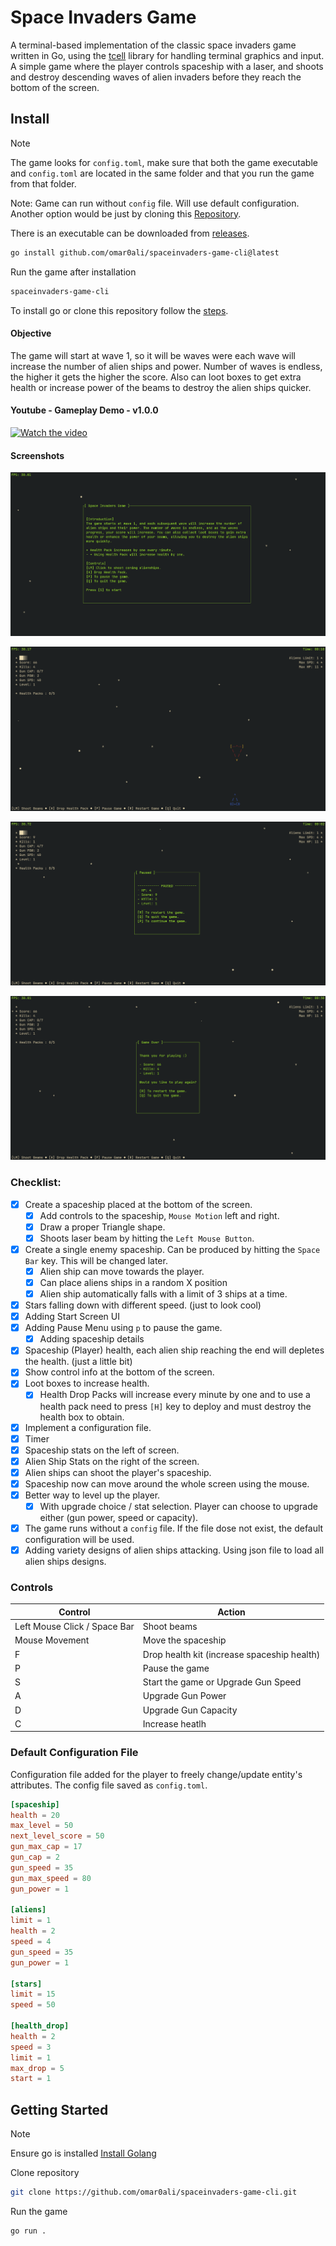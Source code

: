 # Space Invaders Game

A terminal-based implementation of the classic space invaders game written in Go, using the [tcell](https://github.com/gdamore/tcell) library for handling terminal graphics and input. A simple game where the player controls spaceship with a laser, and shoots and destroy descending waves of alien invaders before they reach the bottom of the screen.

## Install

> [!NOTE]
> The game looks for `config.toml`, make sure that both the game executable and `config.toml` are located in the same folder and that you run the game from that folder. 
>
> Note: Game can run without `config` file. Will use default configuration.
> Another option would be just by cloning this [Repository](#getting-started).
>
> There is an executable can be downloaded from [releases](https://github.com/omar0ali/spaceinvaders-game-cli/releases).

```bash
go install github.com/omar0ali/spaceinvaders-game-cli@latest
```

Run the game after installation

```bash
spaceinvaders-game-cli
```

To install go or clone this repository follow the [steps](#getting-started).

#### Objective
The game will start at wave 1, so it will be waves were each wave will increase the number of alien ships and power. Number of waves is endless, the higher it gets the higher the score. Also can loot boxes to get extra health or increase power of the beams to destroy the alien ships quicker.

#### Youtube - Gameplay Demo - v1.0.0

[![Watch the video](https://img.youtube.com/vi/DSeU1Lnglsg/0.jpg)](https://www.youtube.com/watch?v=DSeU1Lnglsg)


#### Screenshots

![Space Invaders Game (Start Menu)](https://raw.githubusercontent.com/omar0ali/spaceinvaders-game-cli/refs/heads/main/screenshots/spaceinvaders-game-cli-startmenu.png)

![Space Invaders Game (Gameplay 1)](https://raw.githubusercontent.com/omar0ali/spaceinvaders-game-cli/refs/heads/main/screenshots/spaceinvaders-game-cli-gameplay.png)

![Space Invaders Game (Pause)](https://raw.githubusercontent.com/omar0ali/spaceinvaders-game-cli/refs/heads/main/screenshots/spaceinvaders-game-cli-pause.png)

![Space Invaders Game (Game Over)](https://raw.githubusercontent.com/omar0ali/spaceinvaders-game-cli/refs/heads/main/screenshots/spaceinvaders-game-cli-gameover.png)

### Checklist:
- [X] Create a spaceship placed at the bottom of the screen.
    - [X] Add controls to the spaceship, `Mouse Motion` left and right. 
    - [X] Draw a proper Triangle shape.
    - [X] Shoots laser beam by hitting the `Left Mouse Button`.
- [X] Create a single enemy spaceship. Can be produced by hitting the `Space Bar` key. This will be changed later.
    - [X] Alien ship can move towards the player.
    - [X] Can place aliens ships in a random X position
    - [X] Alien ship automatically falls with a limit of 3 ships at a time.
- [X] Stars falling down with different speed. (just to look cool)
- [X] Adding Start Screen UI
- [X] Adding Pause Menu using `p` to pause the game.
    - [X] Adding spaceship details
- [X] Spaceship (Player) health, each alien ship reaching the end will depletes the health. (just a little bit)
- [X] Show control info at the bottom of the screen.
- [X] Loot boxes to increase health.
    - [X] Health Drop Packs will increase every minute by one and to use a health pack need to press `[H]` key to deploy and must destroy the health box to obtain.
- [X] Implement a configuration file.
- [X] Timer
- [X] Spaceship stats on the left of screen.
- [X] Alien Ship Stats on the right of the screen.
- [X] Alien ships can shoot the player's spaceship.
- [X] Spaceship now can move around the whole screen using the mouse.
- [X] Better way to level up the player.
    - [X] With upgrade choice /  stat selection. Player can choose to upgrade either (gun power, speed or capacity).
- [X] The game runs without a `config` file. If the file dose not exist, the default configuration will be used.
- [X] Adding variety designs of alien ships attacking. Using json file to load all alien ships designs.

### Controls

| Control            | Action                                |
|-------------------|----------------------------------------|
| Left Mouse Click / Space Bar | Shoot beams                 |
| Mouse Movement     | Move the spaceship                    |
| F                  | Drop health kit (increase spaceship health) |
| P                  | Pause the game                        |
| S                  | Start the game or Upgrade Gun Speed   |
| A                  | Upgrade Gun Power                     |
| D                  | Upgrade Gun Capacity                  |
| C                  | Increase heatlh

### Default Configuration File
Configuration file added for the player to freely change/update entity's attributes. The config file saved as `config.toml`.

```toml
[spaceship]
health = 20
max_level = 50
next_level_score = 50
gun_max_cap = 17
gun_cap = 2
gun_speed = 35
gun_max_speed = 80
gun_power = 1

[aliens]
limit = 1
health = 2
speed = 4
gun_speed = 35
gun_power = 1

[stars] 
limit = 15
speed = 50

[health_drop]
health = 2
speed = 3
limit = 1
max_drop = 5
start = 1

```

## Getting Started

> [!NOTE]
> Ensure go is installed [Install Golang](https://go.dev/doc/install)

Clone repository

```bash
git clone https://github.com/omar0ali/spaceinvaders-game-cli.git
```

Run the game

```bash
go run .
```

